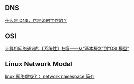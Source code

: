 ## DNS

[什么是 DNS，它是如何工作的？](https://linux.cn/article-12602-1.html)

## OSI
[计算机网络通讯的【系统性】扫盲——从“基本概念”到“OSI 模型”](https://program-think.blogspot.com/2021/03/Computer-Networks-Overview.html)

## Linux Network Model
[linux 网络虚拟化： network namespace 简介](https://cizixs.com/2017/02/10/network-virtualization-network-namespace/)
